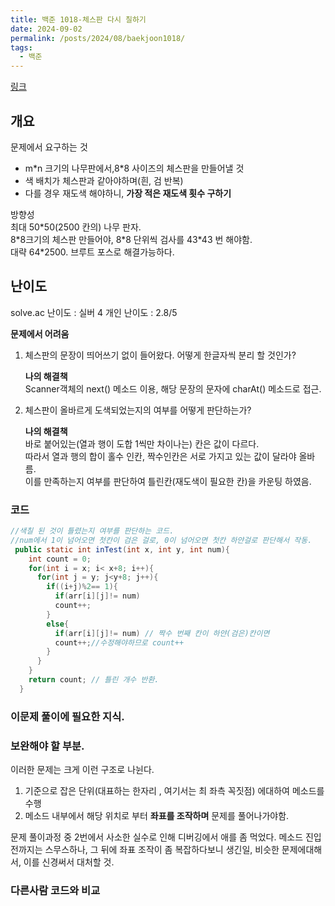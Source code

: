 ```yaml
---
title: 백준 1018-체스판 다시 칠하기
date: 2024-09-02
permalink: /posts/2024/08/baekjoon1018/
tags:
  - 백준
---
```

[링크](https://www.acmicpc.net/problem/1018)

## 개요  
문제에서 요구하는 것  

* m\*n 크기의 나무판에서,8*8 사이즈의 체스판을 만들어낼 것 
* 색 배치가 체스판과 같아야하며(흰, 검 반복)  
* 다를 경우 재도색 해야하니, **가장 적은 재도색 횟수 구하기**  

방향성  
최대 50\*50(2500 칸의) 나무 판자.  
8\*8크기의 체스판 만들어야, 8\*8 단위씩 검사를 43\*43 번 해야함.  
대략 64\*2500. 브루트 포스로 해결가능하다.   

## 난이도
solve.ac 난이도 : 실버 4 
개인 난이도 : 2.8/5

**문제에서 어려움**  

1. 체스판의 문장이 띄어쓰기 없이 들어왔다. 어떻게 한글자씩 분리 할 것인가? 

     **나의 해결책**  
  Scanner객체의 next() 메소드 이용, 해당 문장의 문자에 charAt() 메소드로 접근.  

2. 체스판이 올바르게 도색되었는지의 여부를 어떻게 판단하는가?  

    **나의 해결책**  
  바로 붙어있는(열과 행이 도합 1씩만 차이나는) 칸은 값이 다르다.  
따라서 열과 행의 합이 홀수 인칸, 짝수인칸은 서로 가지고 있는 값이 달라야 올바름.  
이를 만족하는지 여부를 판단하여 틀린칸(재도색이 필요한 칸)을 카운팅 하였음.  



### 코드
``` Java
//색칠 된 것이 틀렸는지 여부를 판단하는 코드.  
//num에서 1이 넘어오면 첫칸이 검은 걸로, 0이 넘어오면 첫칸 하얀걸로 판단해서 작동.
 public static int inTest(int x, int y, int num){
    int count = 0;
    for(int i = x; i< x+8; i++){
      for(int j = y; j<y+8; j++){
        if((i+j)%2== 1){ 
          if(arr[i][j]!= num)
          count++;
        }
        else{
          if(arr[i][j]!= num) // 짝수 번째 칸이 하얀(검은)칸이면
          count++;//수정해야하므로 count++
        }
      }
    }
    return count; // 틀린 개수 반환.
  }
```

### 이문제 풀이에 필요한 지식.  

### 보완해야 할 부분.  
이러한 문제는 크게 이런 구조로 나뉜다.  
1. 기준으로 잡은 단위(대표하는 한자리 , 여기서는 최 좌측 꼭짓점) 에대하여 메소드를 수행
2. 메소드 내부에서 해당 위치로 부터 __좌표를 조작하며__ 문제를 풀어나가야함.  

문제 풀이과정 중 2번에서 사소한 실수로 인해 디버깅에서 애를 좀 먹었다. 메소드 진입 전까지는 스무스하나, 그 뒤에 좌표 조작이 좀 복잡하다보니 생긴일, 비슷한 문제에대해서, 이를 신경써서 대처할 것.

### 다른사람 코드와 비교  

  




 